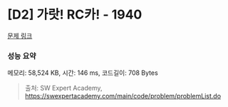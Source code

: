 # [D2] 가랏! RC카! - 1940 

[문제 링크](https://swexpertacademy.com/main/code/problem/problemDetail.do?contestProbId=AV5PjMgaALgDFAUq) 

### 성능 요약

메모리: 58,524 KB, 시간: 146 ms, 코드길이: 708 Bytes



> 출처: SW Expert Academy, https://swexpertacademy.com/main/code/problem/problemList.do
